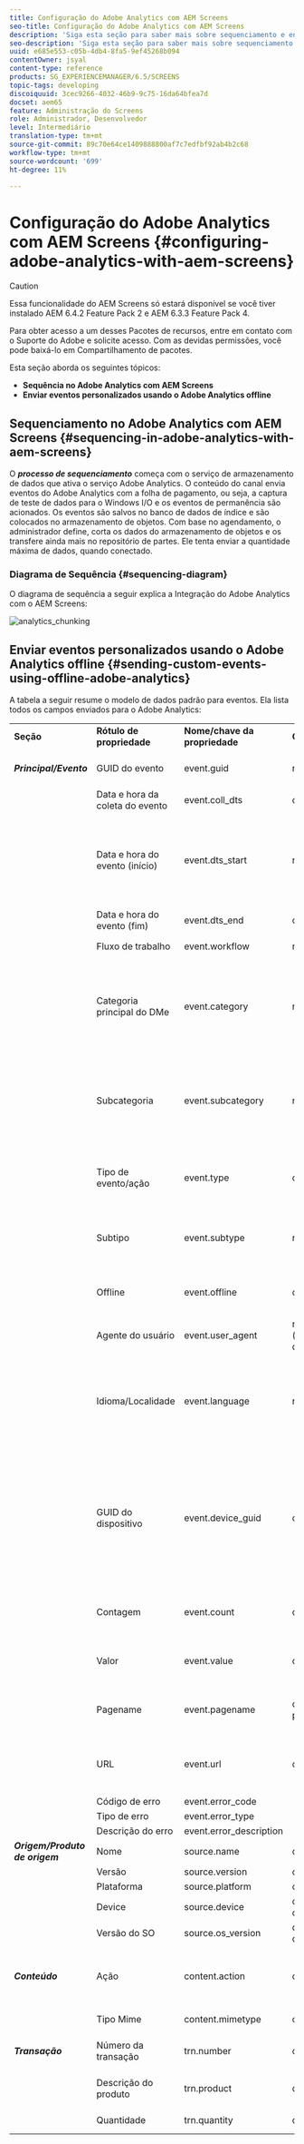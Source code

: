 ```yaml
---
title: Configuração do Adobe Analytics com AEM Screens
seo-title: Configuração do Adobe Analytics com AEM Screens
description: 'Siga esta seção para saber mais sobre sequenciamento e envio de eventos personalizados usando o Adobe Analytics offline '
seo-description: 'Siga esta seção para saber mais sobre sequenciamento e envio de eventos personalizados usando o Adobe Analytics offline '
uuid: e685e553-c05b-4db4-8fa5-9ef45268b094
contentOwner: jsyal
content-type: reference
products: SG_EXPERIENCEMANAGER/6.5/SCREENS
topic-tags: developing
discoiquuid: 3cec9266-4032-46b9-9c75-16da64bfea7d
docset: aem65
feature: Administração do Screens
role: Administrador, Desenvolvedor
level: Intermediário
translation-type: tm+mt
source-git-commit: 89c70e64ce1409888800af7c7edfbf92ab4b2c68
workflow-type: tm+mt
source-wordcount: '699'
ht-degree: 11%

---
```



# Configuração do Adobe Analytics com AEM Screens {#configuring-adobe-analytics-with-aem-screens}

>[!CAUTION]
>
>Essa funcionalidade do AEM Screens só estará disponível se você tiver instalado AEM 6.4.2 Feature Pack 2 e AEM 6.3.3 Feature Pack 4.
>
>Para obter acesso a um desses Pacotes de recursos, entre em contato com o Suporte do Adobe e solicite acesso. Com as devidas permissões, você pode baixá-lo em Compartilhamento de pacotes.

Esta seção aborda os seguintes tópicos:

* **Sequência no Adobe Analytics com AEM Screens**
* **Enviar eventos personalizados usando o Adobe Analytics offline**

## Sequenciamento no Adobe Analytics com AEM Screens {#sequencing-in-adobe-analytics-with-aem-screens}

O ***processo de sequenciamento*** começa com o serviço de armazenamento de dados que ativa o serviço Adobe Analytics. O conteúdo do canal envia eventos do Adobe Analytics com a folha de pagamento, ou seja, a captura de teste de dados para o Windows I/O e os eventos de permanência são acionados. Os eventos são salvos no banco de dados de índice e são colocados no armazenamento de objetos. Com base no agendamento, o administrador define, corta os dados do armazenamento de objetos e os transfere ainda mais no repositório de partes. Ele tenta enviar a quantidade máxima de dados, quando conectado.

### Diagrama de Sequência {#sequencing-diagram}

O diagrama de sequência a seguir explica a Integração do Adobe Analytics com o AEM Screens:

![analytics_chunking](assets/analytics_chunking.png)

## Enviar eventos personalizados usando o Adobe Analytics offline {#sending-custom-events-using-offline-adobe-analytics}

A tabela a seguir resume o modelo de dados padrão para eventos. Ela lista todos os campos enviados para o Adobe Analytics:

<table>
 <tbody>
  <tr>
   <td><strong>Seção</strong></td> 
   <td><strong>Rótulo de propriedade</strong></td> 
   <td><strong>Nome/chave da propriedade</strong></td> 
   <td><strong>Obrigatório</strong></td> 
   <td><strong>Tipo de dados</strong></td> 
   <td><strong>Tipo de propriedade</strong><br /> </td> 
   <td><strong>Descrição</strong></td> 
  </tr>
  <tr>
   <td><strong><em>Principal/Evento</em></strong></td> 
   <td>GUID do evento</td> 
   <td>event.guid</td> 
   <td>recomendado</td> 
   <td>string</td> 
   <td>UUID</td> 
   <td>ID exclusiva que identifica a instância de um evento</td> 
  </tr>
  <tr>
   <td> </td> 
   <td>Data e hora da coleta do evento</td> 
   <td>event.coll_dts</td> 
   <td>opcional</td> 
   <td>string</td> 
   <td>timestamp - UTC</td> 
   <td>Hora da data da coleta</td> 
  </tr>
  <tr>
   <td> </td> 
   <td>Data e hora do evento (início)</td> 
   <td>event.dts_start</td> 
   <td>recomendado</td> 
   <td>string</td> 
   <td>timestamp - UTC</td> 
   <td>Hora de início do evento, se você NÃO especificar isso, a hora do evento será assumida como a hora em que foi recebida pelo servidor</td> 
  </tr>
  <tr>
   <td> </td> 
   <td>Data e hora do evento (fim)</td> 
   <td>event.dts_end</td> 
   <td>opcional</td> 
   <td>string</td> 
   <td>timestamp - UTC</td> 
   <td>Hora de conclusão do evento</td> 
  </tr>
  <tr>
   <td> </td> 
   <td>Fluxo de trabalho</td> 
   <td>event.workflow</td> 
   <td>recomendado</td> 
   <td>string</td> 
   <td> </td> 
   <td>Nome do fluxo de trabalho (Screens)</td> 
  </tr>
  <tr>
   <td> </td> 
   <td>Categoria principal do DMe</td> 
   <td>event.category</td> 
   <td>required</td> 
   <td>string</td> 
   <td> </td> 
   <td>Categoria principal (DESKTOP, MOBILE, WEB, PROCESS, SDK, SERVICE, ECOSYSTEM) - Agrupamento de tipos de evento - <strong>Enviamos o Player</strong></td> 
  </tr>
  <tr>
   <td> </td> 
   <td>Subcategoria</td> 
   <td>event.subcategory</td> 
   <td>recomendado</td> 
   <td>string</td> 
   <td> </td> 
   <td>Subcategoria - Seção de um fluxo de trabalho ou Área de uma tela etc. (Arquivos recentes, Arquivos CC, criações móveis e assim por diante.)</td> 
  </tr>
  <tr>
   <td> </td> 
   <td>Tipo de evento/ação</td> 
   <td>event.type</td> 
   <td>obrigatório</td> 
   <td>string</td> 
   <td> </td> 
   <td>Tipo de evento (renderizar, clicar, apertar, zoom) - Ação do usuário principal</td> 
  </tr>
  <tr>
   <td> </td> 
   <td>Subtipo</td> 
   <td>event.subtype</td> 
   <td>recomendado</td> 
   <td>string</td> 
   <td> </td> 
   <td>Subtipo de evento (criar, atualizar, excluir, publicar etc.) - Detalhes adicionais da ação do usuário</td> 
  </tr>
  <tr>
   <td> </td> 
   <td>Offline</td> 
   <td>event.offline</td> 
   <td>opcional</td> 
   <td>boolean</td> 
   <td> </td> 
   <td>O evento foi gerado enquanto a ação estava offline/online (true/false)</td> 
  </tr>
  <tr>
   <td> </td> 
   <td>Agente do usuário</td> 
   <td>event.user_agent</td> 
   <td>recomendado (propriedades da Web)</td> 
   <td>string</td> 
   <td> </td> 
   <td>Agente do usuário</td> 
  </tr>
  <tr>
   <td> </td> 
   <td>Idioma/Localidade</td> 
   <td>event.language</td> 
   <td>recomendado</td> 
   <td>string</td> 
   <td> </td> 
   <td>A localidade do usuário é uma string baseada nas convenções de marcação de idioma da RFC 3066 (por exemplo, en-US, fr-FR ou es-ES)</td> 
  </tr>
  <tr>
   <td> </td> 
   <td>GUID do dispositivo</td> 
   <td>event.device_guid</td> 
   <td>opcional</td> 
   <td>sequência de caracteres<br /> </td> 
   <td>UUID</td> 
   <td>Identifica o GUID do dispositivo (por exemplo, ID da máquina ou hash do endereço IP + máscara de sub-rede + ID da rede + agente do usuário) - Aqui, enviaremos o nome de usuário do reprodutor gerado no momento do registro.</td> 
  </tr>
  <tr>
   <td> </td> 
   <td>Contagem</td> 
   <td>event.count</td> 
   <td>opcional</td> 
   <td>número</td> 
   <td> </td> 
   <td>Número de vezes que o evento ocorreu - Aqui, enviamos a duração do vídeo</td> 
  </tr>
  <tr>
   <td> </td> 
   <td>Valor</td> 
   <td>event.value</td> 
   <td>opcional</td> 
   <td>string</td> 
   <td> </td> 
   <td>Valor do evento (por exemplo, configurações ativadas/desativadas)</td> 
  </tr>
  <tr>
   <td> </td> 
   <td>Pagename</td> 
   <td>event.pagename</td> 
   <td>obrigatório para AA</td> 
   <td>string</td> 
   <td> </td> 
   <td>Suporte do Adobe Analytics para o Nome da página personalizada</td> 
  </tr>
  <tr>
   <td> </td> 
   <td>URL</td> 
   <td>event.url</td> 
   <td>opcional</td> 
   <td>string</td> 
   <td> </td> 
   <td>URL da propriedade da Web ou do schema móvel - deve incluir URL totalmente qualificado</td> 
  </tr>
  <tr>
   <td> </td> 
   <td>Código de erro</td> 
   <td>event.error_code</td> 
   <td> </td> 
   <td>string</td> 
   <td> </td> 
   <td>Código de falha</td> 
  </tr>
  <tr>
   <td> </td> 
   <td>Tipo de erro</td> 
   <td>event.error_type</td> 
   <td> </td> 
   <td>string</td> 
   <td> </td> 
   <td>Tipo de falha</td> 
  </tr>
  <tr>
   <td> </td> 
   <td>Descrição do erro</td> 
   <td>event.error_description</td> 
   <td> </td> 
   <td>string</td> 
   <td> </td> 
   <td>Descrição da Falha<br /> </td> 
  </tr>
  <tr>
   <td><strong><em>Origem/Produto de origem</em></strong></td> 
   <td>Nome</td> 
   <td>source.name</td> 
   <td>obrigatório</td> 
   <td>string</td> 
   <td> </td> 
   <td>Nome do aplicativo (AEM Screens)</td> 
  </tr>
  <tr>
   <td> </td> 
   <td>Versão</td> 
   <td>source.version</td> 
   <td>obrigatório</td> 
   <td>string</td> 
   <td> </td> 
   <td>Versão do firmware</td> 
  </tr>
  <tr>
   <td> </td> 
   <td>Plataforma</td> 
   <td>source.platform</td> 
   <td>obrigatório</td> 
   <td>string</td> 
   <td> </td> 
   <td>navigator.platform</td> 
  </tr>
  <tr>
   <td> </td> 
   <td>Device</td> 
   <td>source.device</td> 
   <td>obrigatório c/exceções</td> 
   <td>string</td> 
   <td> </td> 
   <td>Nome do reprodutor</td> 
  </tr>
  <tr>
   <td> </td> 
   <td>Versão do SO</td> 
   <td>source.os_version</td> 
   <td>obrigatório c/exceções</td> 
   <td>string</td> 
   <td> </td> 
   <td>Versão O/S</td> 
  </tr>
  <tr>
   <td><strong><em>Conteúdo</em></strong></td> 
   <td>Ação</td> 
   <td>content.action</td> 
   <td>obrigatório</td> 
   <td>string</td> 
   <td> </td> 
   <td>O URL para o ativo, incluindo a representação que foi realmente reproduzida</td> 
  </tr>
  <tr>
   <td> </td> 
   <td>Tipo Mime</td> 
   <td>content.mimetype</td> 
   <td>opcional</td> 
   <td>string</td> 
   <td> </td> 
   <td>Tipo MIME do conteúdo</td> 
  </tr>
  <tr>
   <td><strong><em>Transação</em></strong></td> 
   <td>Número da transação</td> 
   <td>trn.number</td> 
   <td>obrigatório</td> 
   <td>string</td> 
   <td>UUID</td> 
   <td>ID exclusiva que preferencialmente adere ao UUID v4</td> 
  </tr>
  <tr>
   <td> </td> 
   <td>Descrição do produto</td> 
   <td>trn.product</td> 
   <td>obrigatório</td> 
   <td>string</td> 
   <td> </td> 
   <td>O URL para o ativo (excluindo a representação)</td> 
  </tr>
  <tr>
   <td> </td> 
   <td>Quantidade</td> 
   <td>trn.quantity</td> 
   <td>obrigatório</td> 
   <td>string</td> 
   <td> </td> 
   <td>A duração da reprodução</td> 
  </tr>
 </tbody>
</table>

